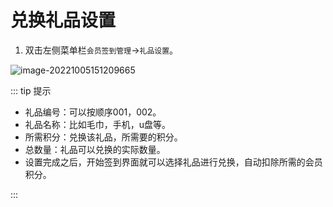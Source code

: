 # 兑换礼品设置

1. 双击左侧菜单栏`会员签到管理`->`礼品设置`。

![image-20221005151209665](https://vuepressdocs.oss-cn-hangzhou.aliyuncs.com/docsimages/202210051512773.png)

::: tip 提示

* 礼品编号：可以按顺序001，002。
* 礼品名称：比如毛巾，手机，u盘等。
* 所需积分：兑换该礼品，所需要的积分。
* 总数量：礼品可以兑换的实际数量。
* 设置完成之后，开始签到界面就可以选择礼品进行兑换，自动扣除所需的会员积分。

:::